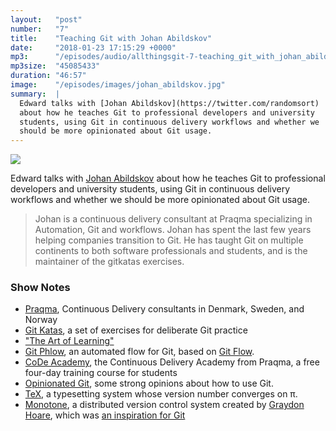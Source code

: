 ```yaml
---
layout:   "post"
number:   "7"
title:    "Teaching Git with Johan Abildskov"
date:     "2018-01-23 17:15:29 +0000"
mp3:      "/episodes/audio/allthingsgit-7-teaching_git_with_johan_abildskov.mp3"
mp3size:  "45085433"
duration: "46:57"
image:    "/episodes/images/johan_abildskov.jpg"
summary:  |
  Edward talks with [Johan Abildskov](https://twitter.com/randomsort)
  about how he teaches Git to professional developers and university
  students, using Git in continuous delivery workflows and whether we
  should be more opinionated about Git usage.
---
```


<div id="profile">
    <img src="images/johan_abildskov.jpg" class="profile_photo">
</div>

Edward talks with [Johan Abildskov](https://twitter.com/randomsort)
about how he teaches Git to professional developers and university
students, using Git in continuous delivery workflows and whether we
should be more opinionated about Git usage.

> Johan is a continuous delivery consultant at Praqma specializing
> in Automation, Git and workflows. Johan has spent the last few years
> helping companies transition to Git.  He has taught Git on multiple
> continents to both software professionals and students, and is the
> maintainer of the gitkatas exercises.

### Show Notes

* [Praqma](https://praqma.com/), Continuous Delivery consultants in
  Denmark, Sweden, and Norway
* [Git Katas](https://github.com/praqma-training/gitkatas), a set of
  exercises for deliberate Git practice
* ["The Art of Learning"](http://www.joshwaitzkin.com/the-art-of-learning/)
* [Git Phlow](https://www.praqma.com/stories/git-phlow/), an automated
  flow for Git, based on [Git
  Flow](http://nvie.com/posts/a-successful-git-branching-model/).
* [CoDe Academy](https://www.praqma.com/stories/code-academy/), the
  Continuous Delivery Academy from Praqma, a free four-day training course
  for students
* [Opinionated Git](http://opinionatedgit.com), some strong opinions about
  how to use Git.
* [TeX](http://www.tex.ac.uk/FAQ-TeXfuture.html), a typesetting system whose
  version number converges on π.
* [Monotone](https://www.monotone.ca), a distributed version control
  system created by [Graydon Hoare](https://github.com/graydon), which
  was [an inspiration for Git](https://en.wikipedia.org/wiki/Monotone_(software)#Monotone_as_Git_inspiration)

